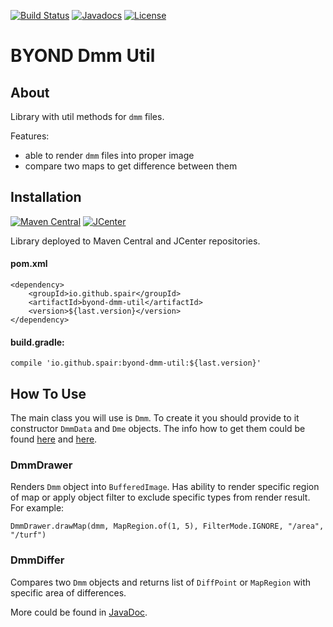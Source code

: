 [![Build Status](https://travis-ci.org/SpaiR/byond-dmm-util.svg?branch=master)](https://travis-ci.org/SpaiR/byond-dmm-util)
[![Javadocs](https://www.javadoc.io/badge/io.github.spair/byond-dmm-util.svg)](https://www.javadoc.io/doc/io.github.spair/byond-dmm-util)
[![License](http://img.shields.io/badge/license-MIT-blue.svg)](http://www.opensource.org/licenses/MIT)

# BYOND Dmm Util

## About 

Library with util methods for `dmm` files.

Features:
 - able to render `dmm` files into proper image
 - compare two maps to get difference between them

## Installation
[![Maven Central](https://img.shields.io/maven-central/v/io.github.spair/byond-dmm-util.svg?style=flat)](https://search.maven.org/search?q=a:byond-dmm-util)
[![JCenter](https://img.shields.io/bintray/v/spair/io.github.spair/byond-dmm-util.svg?label=jcenter)](https://bintray.com/spair/io.github.spair/byond-dmm-util/_latestVersion)

Library deployed to Maven Central and JCenter repositories.

#### pom.xml
```
<dependency>
    <groupId>io.github.spair</groupId>
    <artifactId>byond-dmm-util</artifactId>
    <version>${last.version}</version>
</dependency>
```

#### build.gradle:
```
compile 'io.github.spair:byond-dmm-util:${last.version}'
```

## How To Use

The main class you will use is `Dmm`. To create it you should provide to it constructor `DmmData` and `Dme` objects.
The info how to get them could be found [here](https://github.com/SpaiR/dmm-io) and [here](https://github.com/SpaiR/byond-dme-parser).

### DmmDrawer

Renders `Dmm` object into `BufferedImage`. Has ability to render specific region of map or apply object filter to exclude specific types from render result. For example: 
```
DmmDrawer.drawMap(dmm, MapRegion.of(1, 5), FilterMode.IGNORE, "/area", "/turf")
```

### DmmDiffer

Compares two `Dmm` objects and returns list of `DiffPoint` or `MapRegion` with specific area of differences.

More could be found in [JavaDoc](https://www.javadoc.io/doc/io.github.spair/byond-dmm-util).
